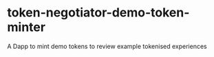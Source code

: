 # token-negotiator-demo-token-minter
A Dapp to mint demo tokens to review example tokenised experiences

